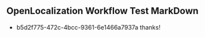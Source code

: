 ## OpenLocalization Workflow Test MarkDown
* b5d2f775-472c-4bcc-9361-6e1466a7937a thanks!

<!--HONumber=Aug16_HO5-->


